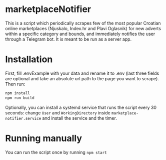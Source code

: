 # marketplaceNotifier

This is a script which periodically scrapes few of the most popular Croatian online marketplaces (Njuskalo, Index.hr and Plavi Oglasnik) for new adverts within a specific category and bounds, and immediately notifies the user through a Telegram bot. It is meant to be run as a server app.

# Installation
First, fill .envExample with your data and rename it to .env (last three fields are optional and take an absolute url path to the page you want to scrape).
Then run:
```bash
npm install
npm run build
```

Optionally, you can install a systemd service that runs the script every 30 seconds:
change `User` and `WorkingDirectory` inside `marketplace-notifier.service` and install the service and the timer.

# Running manually
You can run the script once by running `npm start`
